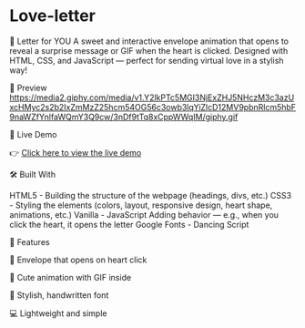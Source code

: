 # Love-letter

💌 Letter for YOU
A sweet and interactive envelope animation that opens to reveal a surprise message or GIF when the heart is clicked. Designed with HTML, CSS, and JavaScript — perfect for sending virtual love in a stylish way!

📸 Preview
https://media2.giphy.com/media/v1.Y2lkPTc5MGI3NjExZHJ5NHczM3c3azUxcHMyc2s2b2IxZmMzZ25hcm54OG56c3owb3lqYiZlcD12MV9pbnRlcm5hbF9naWZfYnlfaWQmY3Q9cw/3nDf9tTq8xCppWWqIM/giphy.gif

🔗 Live Demo

👉 [Click here to view the live demo](https://priya-1526.github.io/Love-letter/)


🛠️ Built With

HTML5         -   	Building the structure of the webpage (headings, divs, etc.)
CSS3          - 	  Styling the elements (colors, layout, responsive design, heart shape, animations, etc.)
Vanilla       -     JavaScript	Adding behavior — e.g., when you click the heart, it opens the letter
Google Fonts  -     Dancing Script

🚀 Features

💌 Envelope that opens on heart click

💖 Cute animation with GIF inside

🎨 Stylish, handwritten font

💻 Lightweight and simple

